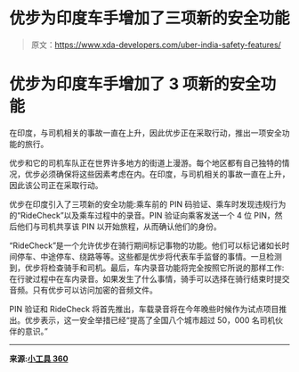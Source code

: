 # 优步为印度车手增加了三项新的安全功能

> 原文：<https://www.xda-developers.com/uber-india-safety-features/>

# 优步为印度车手增加了 3 项新的安全功能

在印度，与司机相关的事故一直在上升，因此优步正在采取行动，推出一项安全功能的旅行。

优步和它的司机车队正在世界许多地方的街道上漫游。每个地区都有自己独特的情况，优步必须确保将这些因素考虑在内。在印度，与司机相关的事故一直在上升，因此该公司正在采取行动。

优步在印度引入了三项新的安全功能:乘车前的 PIN 码验证、乘车时发现违规行为的“RideCheck”以及乘车过程中的录音。PIN 验证向乘客发送一个 4 位 PIN，然后他们与司机共享该 PIN 以开始旅程，从而确认他们的身份。

“RideCheck”是一个允许优步在骑行期间标记事物的功能。他们可以标记诸如长时间停车、中途停车、绕路等等。这些都是优步将代表车手监督的事情。一旦检测到，优步将检查骑手和司机。最后，车内录音功能将完全按照它所说的那样工作:在行驶过程中在车内录音。如果发生了什么事情，骑手可以选择在骑行结束时提交音频。只有优步可以访问加密的音频文件。

PIN 验证和 RideCheck 将首先推出，车载录音将在今年晚些时候作为试点项目推出。优步表示，这一安全举措已经“提高了全国八个城市超过 50，000 名司机伙伴的意识。”

* * *

**来源:[小工具 360](https://gadgets.ndtv.com/apps/news/uber-india-adds-new-safety-features-pin-verification-ridecheck-and-in-ride-audio-recording-2161414)**
